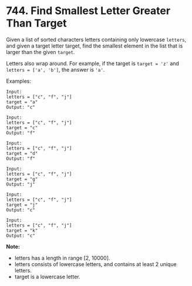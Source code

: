 # 744. Find Smallest Letter Greater Than Target

Given a list of sorted characters letters containing only lowercase `letters`, and given a target letter target, find the smallest element in the list that is larger than the given `target`.

Letters also wrap around. For example, if the target is `target = 'z'` and `letters = ['a', 'b']`, the answer is `'a'`.

Examples:

    Input:
    letters = ["c", "f", "j"]
    target = "a"
    Output: "c"
    
    Input:
    letters = ["c", "f", "j"]
    target = "c"
    Output: "f"
    
    Input:
    letters = ["c", "f", "j"]
    target = "d"
    Output: "f"
    
    Input:
    letters = ["c", "f", "j"]
    target = "g"
    Output: "j"
    
    Input:
    letters = ["c", "f", "j"]
    target = "j"
    Output: "c"
    
    Input:
    letters = ["c", "f", "j"]
    target = "k"
    Output: "c"

**Note:**

- letters has a length in range [2, 10000].
- letters consists of lowercase letters, and contains at least 2 unique letters.
- target is a lowercase letter.
